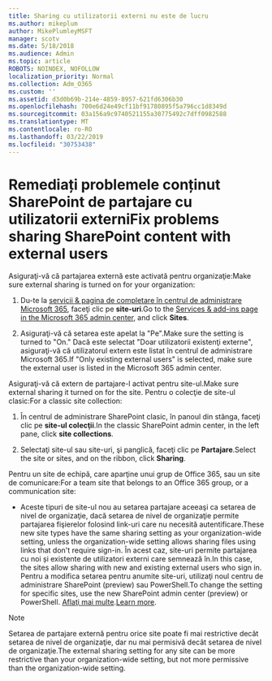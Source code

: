 ```yaml
---
title: Sharing cu utilizatorii externi nu este de lucru
ms.author: mikeplum
author: MikePlumleyMSFT
manager: scotv
ms.date: 5/18/2018
ms.audience: Admin
ms.topic: article
ROBOTS: NOINDEX, NOFOLLOW
localization_priority: Normal
ms.collection: Adm_O365
ms.custom: ''
ms.assetid: d3d0b69b-214e-4859-8957-621fd6306b30
ms.openlocfilehash: 700e6d24e49cf11bf91780895f5a796cc1d8349d
ms.sourcegitcommit: 03a156a9c9740521155a30775492c7dff0982588
ms.translationtype: MT
ms.contentlocale: ro-RO
ms.lasthandoff: 03/22/2019
ms.locfileid: "30753438"
---
```

# <a name="fix-problems-sharing-sharepoint-content-with-external-users"></a><span data-ttu-id="9131b-102">Remediați problemele conținut SharePoint de partajare cu utilizatorii externi</span><span class="sxs-lookup"><span data-stu-id="9131b-102">Fix problems sharing SharePoint content with external users</span></span>

<span data-ttu-id="9131b-103">Asiguraţi-vă că partajarea externă este activată pentru organizaţie:</span><span class="sxs-lookup"><span data-stu-id="9131b-103">Make sure external sharing is turned on for your organization:</span></span>
  
1. <span data-ttu-id="9131b-104">Du-te la [servicii &amp; pagina de completare în centrul de administrare Microsoft 365](https://portal.office.com/adminportal/home#/Settings/ServicesAndAddIns), faceţi clic pe **site-uri**.</span><span class="sxs-lookup"><span data-stu-id="9131b-104">Go to the [Services &amp; add-ins page in the Microsoft 365 admin center](https://portal.office.com/adminportal/home#/Settings/ServicesAndAddIns), and click **Sites**.</span></span>
    
2. <span data-ttu-id="9131b-105">Asiguraţi-vă că setarea este apelat la "Pe".</span><span class="sxs-lookup"><span data-stu-id="9131b-105">Make sure the setting is turned to "On."</span></span> <span data-ttu-id="9131b-106">Dacă este selectat "Doar utilizatorii existenţi externe", asiguraţi-vă că utilizatorul extern este listat în centrul de administrare Microsoft 365.</span><span class="sxs-lookup"><span data-stu-id="9131b-106">If "Only existing external users" is selected, make sure the external user is listed in the Microsoft 365 admin center.</span></span>
    
<span data-ttu-id="9131b-107">Asiguraţi-vă că extern de partajare-l activat pentru site-ul.</span><span class="sxs-lookup"><span data-stu-id="9131b-107">Make sure external sharing it turned on for the site.</span></span> <span data-ttu-id="9131b-108">Pentru o colecţie de site-ul clasic:</span><span class="sxs-lookup"><span data-stu-id="9131b-108">For a classic site collection:</span></span>
  
1. <span data-ttu-id="9131b-109">În centrul de administrare SharePoint clasic, în panoul din stânga, faceţi clic pe **site-ul colecţii**.</span><span class="sxs-lookup"><span data-stu-id="9131b-109">In the classic SharePoint admin center, in the left pane, click **site collections**.</span></span>
    
2. <span data-ttu-id="9131b-110">Selectaţi site-ul sau site-uri, şi panglică, faceţi clic pe **Partajare**.</span><span class="sxs-lookup"><span data-stu-id="9131b-110">Select the site or sites, and on the ribbon, click **Sharing**.</span></span>
    
<span data-ttu-id="9131b-111">Pentru un site de echipă, care aparţine unui grup de Office 365, sau un site de comunicare:</span><span class="sxs-lookup"><span data-stu-id="9131b-111">For a team site that belongs to an Office 365 group, or a communication site:</span></span>
  
- <span data-ttu-id="9131b-112">Aceste tipuri de site-ul nou au setarea partajare aceeaşi ca setarea de nivel de organizaţie, dacă setarea de nivel de organizaţie permite partajarea fişierelor folosind link-uri care nu necesită autentificare.</span><span class="sxs-lookup"><span data-stu-id="9131b-112">These new site types have the same sharing setting as your organization-wide setting, unless the organization-wide setting allows sharing files using links that don't require sign-in.</span></span> <span data-ttu-id="9131b-113">În acest caz, site-uri permite partajarea cu noi și existente de utilizatori externi care semnează în.</span><span class="sxs-lookup"><span data-stu-id="9131b-113">In this case, the sites allow sharing with new and existing external users who sign in.</span></span> <span data-ttu-id="9131b-114">Pentru a modifica setarea pentru anumite site-uri, utilizaţi noul centru de administrare SharePoint (preview) sau PowerShell.</span><span class="sxs-lookup"><span data-stu-id="9131b-114">To change the setting for specific sites, use the new SharePoint admin center (preview) or PowerShell.</span></span> <span data-ttu-id="9131b-115">[Aflaţi mai multe](https://go.microsoft.com/fwlink/?linkid=871863).</span><span class="sxs-lookup"><span data-stu-id="9131b-115">[Learn more](https://go.microsoft.com/fwlink/?linkid=871863).</span></span>
    
> [!NOTE]
> <span data-ttu-id="9131b-116">Setarea de partajare externă pentru orice site poate fi mai restrictive decât setarea de nivel de organizaţie, dar nu mai permisivă decât setarea de nivel de organizaţie.</span><span class="sxs-lookup"><span data-stu-id="9131b-116">The external sharing setting for any site can be more restrictive than your organization-wide setting, but not more permissive than the organization-wide setting.</span></span> 
  

